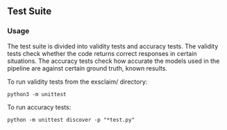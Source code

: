 ## Test Suite

### Usage

The test suite is divided into validity tests and accuracy tests. The validity tests check whether the code returns correct responses in certain situations. The accuracy tests check how accurate the models used in the pipeline are against certain ground truth, known results.

To run validity tests from the exsclaim/ directory:
```
python3 -m unittest
```

To run accuracy tests:
```
python -m unittest discover -p "*test.py"
```
